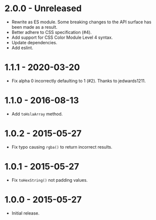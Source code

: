# 2.0.0 - Unreleased
* Rewrite as ES module. Some breaking changes to the API surface has been made as a result.
* Better adhere to CSS specification (#4).
* Add support for CSS Color Module Level 4 syntax.
* Update dependencies.
* Add eslint.

# 1.1.1 - 2020-03-20
* Fix alpha 0 incorrectly defaulting to 1 (#2). Thanks to jedwards1211.

# 1.1.0 - 2016-08-13
* Add `toHslaArray` method.

# 1.0.2 - 2015-05-27
* Fix typo causing `rgba()` to return incorrect results.

# 1.0.1 - 2015-05-27
* Fix `toHexString()` not padding values.

# 1.0.0 - 2015-05-27
* Initial release.
